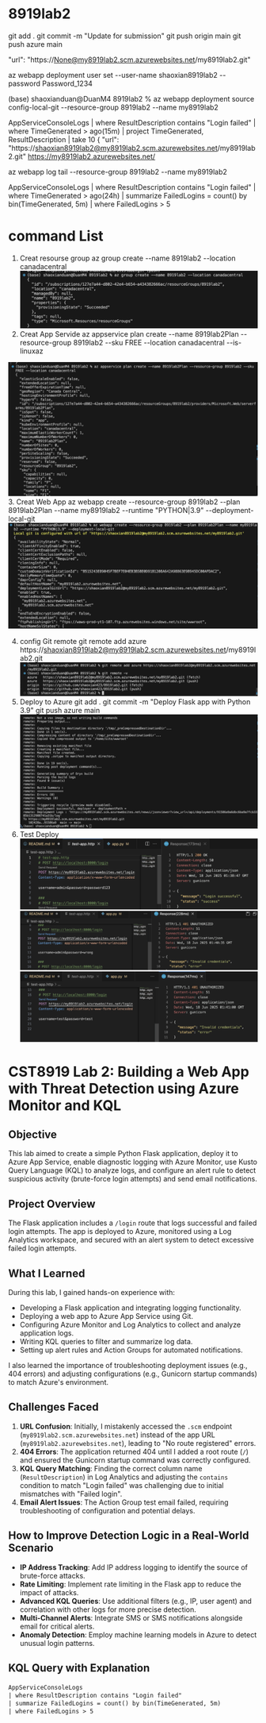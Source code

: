 # 8919lab2
git add .
git commit -m "Update for submission"
git push origin main
git push azure main

"url": "https://None@my8919lab2.scm.azurewebsites.net/my8919lab2.git"

az webapp deployment user set --user-name shaoxian8919lab2 --password Password_1234

(base) shaoxianduan@DuanM4 8919lab2 % az webapp deployment source config-local-git --resource-group 8919lab2 --name my8919lab2


AppServiceConsoleLogs
| where ResultDescription contains "Login failed"
| where TimeGenerated > ago(15m)
| project TimeGenerated, ResultDescription
| take 10
{
  "url": "https://shaoxian8919lab2@my8919lab2.scm.azurewebsites.net/my8919lab2.git"
          https://my8919lab2.azurewebsites.net/

az webapp log tail --resource-group 8919lab2 --name my8919lab2


AppServiceConsoleLogs
| where ResultDescription contains "Login failed"
| where TimeGenerated > ago(24h)
| summarize FailedLogins = count() by bin(TimeGenerated, 5m)
| where FailedLogins > 5


# command List
1. Creat resourse group
az group create --name 8919lab2 --location canadacentral
![Logo](pics/1.png)
2. Creat App Servide
az appservice plan create --name 8919lab2Plan --resource-group 8919lab2 --sku FREE --location canadacentral --is-linuxaz 

![Logo](pics/2.png)
3. Creat Web App
az webapp create --resource-group 8919lab2 --plan 8919lab2Plan --name my8919lab2 --runtime "PYTHON|3.9" --deployment-local-git
![Logo](pics/3.png)

4. config Git remote
git remote add azure https://shaoxian8919lab2@my8919lab2.scm.azurewebsites.net/my8919lab2.git
![Logo](pics/4.png)
5. Deploy to Azure
git add .
git commit -m "Deploy Flask app with Python 3.9"
git push azure main
![Logo](pics/5.png)
6. Test Deploy
![Logo](pics/6.png)
![Logo](pics/7.png)
![Logo](pics/8.png)
# CST8919 Lab 2: Building a Web App with Threat Detection using Azure Monitor and KQL

## Objective
This lab aimed to create a simple Python Flask application, deploy it to Azure App Service, enable diagnostic logging with Azure Monitor, use Kusto Query Language (KQL) to analyze logs, and configure an alert rule to detect suspicious activity (brute-force login attempts) and send email notifications.

## Project Overview
The Flask application includes a `/login` route that logs successful and failed login attempts. The app is deployed to Azure, monitored using a Log Analytics workspace, and secured with an alert system to detect excessive failed login attempts.

## What I Learned
During this lab, I gained hands-on experience with:
- Developing a Flask application and integrating logging functionality.
- Deploying a web app to Azure App Service using Git.
- Configuring Azure Monitor and Log Analytics to collect and analyze application logs.
- Writing KQL queries to filter and summarize log data.
- Setting up alert rules and Action Groups for automated notifications.

I also learned the importance of troubleshooting deployment issues (e.g., 404 errors) and adjusting configurations (e.g., Gunicorn startup commands) to match Azure's environment.

## Challenges Faced
1. **URL Confusion**: Initially, I mistakenly accessed the `.scm` endpoint (`my8919lab2.scm.azurewebsites.net`) instead of the app URL (`my8919lab2.azurewebsites.net`), leading to "No route registered" errors.
2. **404 Errors**: The application returned 404 until I added a root route (`/`) and ensured the Gunicorn startup command was correctly configured.
3. **KQL Query Matching**: Finding the correct column name (`ResultDescription`) in Log Analytics and adjusting the `contains` condition to match "Login failed" was challenging due to initial mismatches with "Failed login".
4. **Email Alert Issues**: The Action Group test email failed, requiring troubleshooting of configuration and potential delays.

## How to Improve Detection Logic in a Real-World Scenario
- **IP Address Tracking**: Add IP address logging to identify the source of brute-force attacks.
- **Rate Limiting**: Implement rate limiting in the Flask app to reduce the impact of attacks.
- **Advanced KQL Queries**: Use additional filters (e.g., IP, user agent) and correlation with other logs for more precise detection.
- **Multi-Channel Alerts**: Integrate SMS or SMS notifications alongside email for critical alerts.
- **Anomaly Detection**: Employ machine learning models in Azure to detect unusual login patterns.

## KQL Query with Explanation
```kql
AppServiceConsoleLogs
| where ResultDescription contains "Login failed"
| summarize FailedLogins = count() by bin(TimeGenerated, 5m)
| where FailedLogins > 5